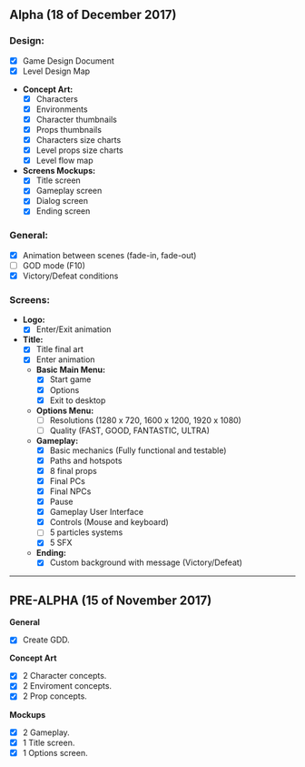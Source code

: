 ## Alpha (18 of December 2017)
### Design:
- [x] Game Design Document
- [x] Level Design Map
* **Concept Art:**
    - [x] Characters
    - [x] Environments
    - [x] Character thumbnails
    - [x] Props thumbnails
    - [x] Characters size charts
    - [x] Level props size charts
    - [x] Level flow map
* **Screens Mockups:**
    - [x] Title screen
    - [x] Gameplay screen
    - [x] Dialog screen
    - [x] Ending screen
### General:
- [x] Animation between scenes (fade-in, fade-out)
- [ ] GOD mode (F10)
- [x] Victory/Defeat conditions
### Screens:
* **Logo:**
    - [x] Enter/Exit animation
* **Title:**
    - [x] Title final art
    - [x] Enter animation
    * **Basic Main Menu:**
        - [x] Start game
        - [x] Options
        - [x] Exit to desktop
    * **Options Menu:**
        - [ ] Resolutions (1280 x 720, 1600 x 1200, 1920 x 1080)
        - [ ] Quality (FAST, GOOD, FANTASTIC, ULTRA)
    * **Gameplay:**
        - [x] Basic mechanics (Fully functional and testable)
        - [x] Paths and hotspots
        - [x] 8 final props
        - [x] Final PCs
        - [x] Final NPCs
        - [x] Pause
        - [x] Gameplay User Interface
        - [x] Controls (Mouse and keyboard)
        - [ ] 5 particles systems
        - [x] 5 SFX
    * **Ending:**
        - [x] Custom background with message (Victory/Defeat)
    
***

## PRE-ALPHA (15 of November 2017)
**General**
- [x] Create GDD.

**Concept Art**
- [x] 2 Character concepts.
- [x] 2 Enviroment concepts.
- [x] 2 Prop concepts.

**Mockups**
- [x] 2 Gameplay.
- [x] 1 Title screen.
- [x] 1 Options screen.
